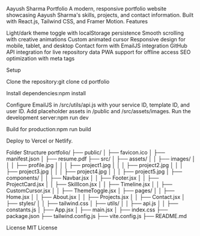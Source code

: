 Aayush Sharma Portfolio
A modern, responsive portfolio website showcasing Aayush Sharma's skills, projects, and contact information. Built with React.js, Tailwind CSS, and Framer Motion.
Features

Light/dark theme toggle with localStorage persistence
Smooth scrolling with creative animations
Custom animated cursor
Responsive design for mobile, tablet, and desktop
Contact form with EmailJS integration
GitHub API integration for live repository data
PWA support for offline access
SEO optimization with meta tags

Setup

Clone the repository:git clone <repository-url>
cd portfolio


Install dependencies:npm install


Configure EmailJS in /src/utils/api.js with your service ID, template ID, and user ID.
Add placeholder assets in /public and /src/assets/images.
Run the development server:npm run dev


Build for production:npm run build


Deploy to Vercel or Netlify.

Folder Structure
portfolio/
├── public/
│   ├── favicon.ico
│   ├── manifest.json
│   ├── resume.pdf
├── src/
│   ├── assets/
│   │   ├── images/
│   │   │   ├── profile.jpg
│   │   │   ├── project1.jpg
│   │   │   ├── project2.jpg
│   │   │   ├── project3.jpg
│   │   │   ├── project4.jpg
│   │   │   ├── project5.jpg
│   ├── components/
│   │   ├── Navbar.jsx
│   │   ├── Footer.jsx
│   │   ├── ProjectCard.jsx
│   │   ├── SkillIcon.jsx
│   │   ├── Timeline.jsx
│   │   ├── CustomCursor.jsx
│   │   ├── ThemeToggle.jsx
│   ├── pages/
│   │   ├── Home.jsx
│   │   ├── About.jsx
│   │   ├── Projects.jsx
│   │   ├── Contact.jsx
│   ├── styles/
│   │   ├── tailwind.css
│   ├── utils/
│   │   ├── api.js
│   │   ├── constants.js
│   ├── App.jsx
│   ├── main.jsx
│   ├── index.css
├── package.json
├── tailwind.config.js
├── vite.config.js
├── README.md

License
MIT License